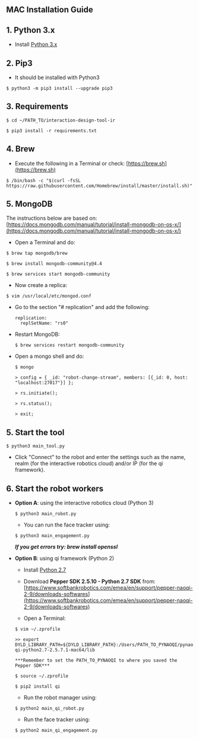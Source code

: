 ## MAC Installation Guide

## 1. Python 3.x

* Install [Python 3.x](https://www.python.org/)

## 2. Pip3

- It should be installed with Python3

`$ python3 -m pip3 install --upgrade pip3`

## 3. Requirements

   `$ cd ~/PATH_TO/interaction-design-tool-ir`

   `$ pip3 install -r requirements.txt`

## 4. Brew

- Execute the following in a Terminal or check: [https://brew.sh](https://brew.sh)

`$ /bin/bash -c "$(curl -fsSL https://raw.githubusercontent.com/Homebrew/install/master/install.sh)"`

## 5. MongoDB

The instructions below are based on: [https://docs.mongodb.com/manual/tutorial/install-mongodb-on-os-x/](https://docs.mongodb.com/manual/tutorial/install-mongodb-on-os-x/)

- Open a Terminal and do:

`$ brew tap mongodb/brew`

`$ brew install mongodb-community@4.4`

`$ brew services start mongodb-community`

- Now create a replica:

`$ vim /usr/local/etc/mongod.conf`

- Go to the section "# replication" and add the following:
   
      replication: 
        replSetName: "rs0"
   
- Restart MongoDB:

  `$ brew services restart mongodb-community`
      
- Open a mongo shell and do:

   `$ mongo`
   
   `> config = { _id: "robot-change-stream", members: [{_id: 0, host: "localhost:27017"}] };`
      
   `> rs.initiate();`
   
   `> rs.status();`
   
   `> exit;`


## 5. Start the tool

`$ python3 main_tool.py`

- Click "Connect" to the robot and enter the settings such as the name, realm (for the interactive robotics cloud) and/or IP (for the qi framework).


## 6. Start the robot workers

   * **Option A**: using the interactive robotics cloud (Python 3)
      
      `$ python3 main_robot.py`
      
      - You can run the face tracker using:
      
      `$ python3 main_engagement.py`
      
      ***If you get errors try: brew install openssl***
      
   * **Option B**: using qi framework (Python 2)
      
      - Install [Python 2.7](https://www.python.org/)
      
      - Download **Pepper SDK 2.5.10 - Python 2.7 SDK** from: [https://www.softbankrobotics.com/emea/en/support/pepper-naoqi-2-9/downloads-softwares](https://www.softbankrobotics.com/emea/en/support/pepper-naoqi-2-9/downloads-softwares)
      
      - Open a Terminal:
      
      `$ vim ~/.zprofile`
      
      `>> export DYLD_LIBRARY_PATH=${DYLD_LIBRARY_PATH}:/Users/PATH_TO_PYNAOQI/pynaoqi-python2.7-2.5.7.1-mac64/lib`
      
         ***Remember to set the PATH_TO_PYNAOQI to where you saved the Pepper SDK***
         
      `$ source ~/.zprofile`
   
      `$ pip2 install qi`
      
      
      - Run the robot manager using: 
      
      `$ python2 main_qi_robot.py`
      
      - Run the face tracker using:
      
      `$ python2 main_qi_engagement.py`
      
